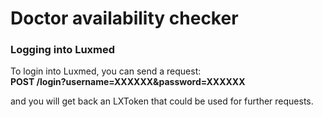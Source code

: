 # Doctor availability checker

### Logging into Luxmed
To login into Luxmed, you can send a request:  
**POST /login?username=XXXXXX&password=XXXXXX**

and you will get back an LXToken that could be used for further requests.